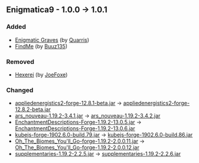 ## Enigmatica9 - 1.0.0 -> 1.0.1

### Added

  * [Enigmatic Graves](https://www.curseforge.com/minecraft/mc-mods/enigmatic-graves) (by [Quarris](https://www.curseforge.com/members/Quarris/projects))
  * [FindMe](https://www.curseforge.com/minecraft/mc-mods/findme) (by [Buuz135](https://www.curseforge.com/members/Buuz135/projects))

### Removed

  * [Hexerei](https://www.curseforge.com/minecraft/mc-mods/hexerei) (by [JoeFoxe](https://www.curseforge.com/members/JoeFoxe/projects))

### Changed

  * [appliedenergistics2-forge-12.8.1-beta.jar](https://www.curseforge.com/minecraft/mc-mods/applied-energistics-2/files/4023244) -> [appliedenergistics2-forge-12.8.2-beta.jar](https://www.curseforge.com/minecraft/mc-mods/applied-energistics-2/files/4023395)
  * [ars_nouveau-1.19.2-3.4.1.jar](https://www.curseforge.com/minecraft/mc-mods/ars-nouveau/files/4020432) -> [ars_nouveau-1.19.2-3.4.2.jar](https://www.curseforge.com/minecraft/mc-mods/ars-nouveau/files/4023830)
  * [EnchantmentDescriptions-Forge-1.19.2-13.0.5.jar](https://www.curseforge.com/minecraft/mc-mods/enchantment-descriptions/files/4014279) -> [EnchantmentDescriptions-Forge-1.19.2-13.0.6.jar](https://www.curseforge.com/minecraft/mc-mods/enchantment-descriptions/files/4023969)
  * [kubejs-forge-1902.6.0-build.79.jar](https://www.curseforge.com/minecraft/mc-mods/kubejs/files/4023153) -> [kubejs-forge-1902.6.0-build.86.jar](https://www.curseforge.com/minecraft/mc-mods/kubejs/files/4023910)
  * [Oh_The_Biomes_You'll_Go-forge-1.19.2-2.0.0.11.jar](https://www.curseforge.com/minecraft/mc-mods/oh-the-biomes-youll-go/files/3970266) -> [Oh_The_Biomes_You'll_Go-forge-1.19.2-2.0.0.12.jar](https://www.curseforge.com/minecraft/mc-mods/oh-the-biomes-youll-go/files/4024149)
  * [supplementaries-1.19.2-2.2.5.jar](https://www.curseforge.com/minecraft/mc-mods/supplementaries/files/4021650) -> [supplementaries-1.19.2-2.2.6.jar](https://www.curseforge.com/minecraft/mc-mods/supplementaries/files/4023640)

